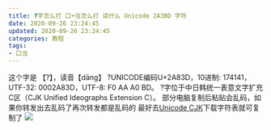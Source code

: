 ```yaml
---
title: ?字怎么打 口+当怎么打 读什么 Unicode 2A3BD 字符
date: 2020-09-26 23:24:45
updated: 2020-09-26 23:24:45
categories: 教程
tags:
- 口当
---
```

这个字是 【?】，读音【dāng】
?UNICODE编码U+2A83D，10进制: 174141，UTF-32: 0002A83D，UTF-8: F0 AA A0 BD。
?字位于中日韩统一表意文字扩充C区（CJK Unified Ideographs Extension C）。
部分电脑复制后粘贴会乱码，如果你转发出去乱码了再次转发都是乱码的
最好去[Unicode CJK][1]下载字符表就可复制了
![  ][2]


  [1]: https://unicode.org/charts/PDF/U2A700.pdf
  [2]: https://cos.mbrjun.cn/IMGS/2020/09/26/%F0%AA%A0%BD.png
